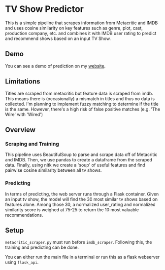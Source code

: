 # TV Show Predictor

This is a simple pipeline that scrapes information from Metacritic and IMDB and uses cosine similarity on key features such as genre, plot, cast, production company, etc. and combines it with IMDB user rating to predict and recommend shows based on an input TV Show.

## Demo

You can see a demo of prediction on my [website](http://itsjafer.com/#/show-predictor).

## Limitations

Titles are scraped from metacritic but feature data is scraped from imdb. This means there is (occasionally) a mismatch in titles and thus no data is collected. I'm planning to implement fuzzy matching to determine if the title is the same. However, there's a high risk of false positive matches (e.g. 'The Wire' with 'Wired')

## Overview

### Scraping and Training

This pipeline uses BeautifulSoup to parse and scrape data off of Metacritic and IMDB. Then, we use pandas to create a dataframe from the scraped data. Finally, using nltk we create a 'soup' of useful features and find pairwise cosine similarity between all tv shows.

### Predicting

In terms of predicting, the web server runs through a Flask container. Given an input tv show, the model will find the 30 most similar tv shows based on features alone. Among those 30, a normalized user_rating and normalized similarity score is weighed at 75-25 to return the 10 most valuable recommendations.

## Setup

`metacritic_scraper.py` must run before `imdb_scraper`. Following this, the training and predicting can be done.

You can either run the main file in a terminal or run this as a flask webserver using `flask_api`.



